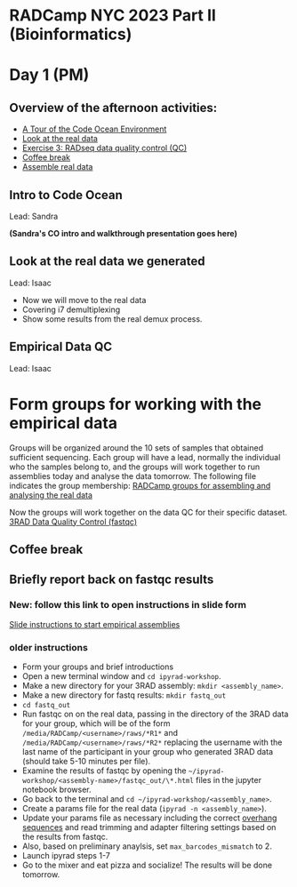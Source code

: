 # RADCamp NYC 2023 Part II (Bioinformatics)
# Day 1 (PM)

## Overview of the afternoon activities:
* [A Tour of the Code Ocean Environment](#intro-to-code-ocean)
* [Look at the real data](#Look-at-the-real-data-we-generate)
* [Exercise 3: RADseq data quality control (QC)](#empirical-data-qc)
* [Coffee break](#coffee-break)
* [Assemble real data](#Form-groups-and-assemble-real-data)

## Intro to Code Ocean
Lead: Sandra

**(Sandra's CO intro and walkthrough presentation goes here)**


## Look at the real data we generated
Lead: Isaac

* Now we will move to the real data
 * Covering i7 demultiplexing
 * Show some results from the real demux process.

## Empirical Data QC
Lead: Isaac

# Form groups for working with the empirical data
Groups will be organized around the 10 sets of samples that obtained sufficient
sequencing. Each group will have a lead, normally the individual who the samples
belong to, and the groups will work together to run assemblies today and analyse
the data tomorrow. The following file indicates the group membership:
[RADCamp groups for assembling and analysing the real data](PartII-Groups.md)

Now the groups will work together on the data QC for their specific dataset.
[3RAD Data Quality Control (fastqc)](Part_II_files/fastqc.md)

## Coffee break

## Briefly report back on fastqc results

### New: follow this link to open instructions in slide form
[Slide instructions to start empirical assemblies](https://eaton-lab.org/slides/radcamped)


###  older instructions
* Form your groups and brief introductions
* Open a new terminal window and `cd ipyrad-workshop`.
* Make a new directory for your 3RAD assembly: `mkdir <assembly_name>`.
* Make a new directory for fastq results: `mkdir fastq_out`
* `cd fastq_out`
* Run fastqc on on the real data, passing in the directory of the 3RAD data
for your group, which will be of the form `/media/RADCamp/<username>/raws/*R1*`
and `/media/RADCamp/<username>/raws/*R2*` replacing the username with the last
name of the participant in your group who generated 3RAD data (should take
5-10 minutes per file).
* Examine the results of fastqc by opening the
`~/ipyrad-workshop/<assembly-name>/fastqc_out/\*.html` files in the jupyter
notebook browser.
* Go back to the terminal and `cd ~/ipyrad-workshop/<assembly_name>`.
* Create a params file for the real data (`ipyrad -n <assembly_name>`).
* Update your params file as necessary including the correct
[overhang sequences](PartII-Overhangs.txt) and read trimming and adapter
filtering settings based on the results from fastqc.
* Also, based on preliminary anaylsis, set `max_barcodes_mismatch`
to 2.
* Launch ipyrad steps 1-7
* Go to the mixer and eat pizza and socialize! The results will be done tomorrow.

